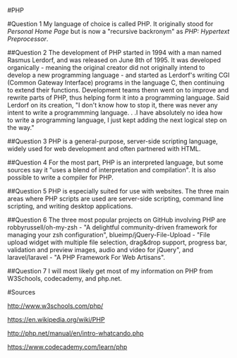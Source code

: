 #PHP

#Question 1
My language of choice is called PHP. It originally stood for _Personal Home Page_ but is now 
a "recursive backronym" as _PHP: Hypertext Preprocessor_.

##Question 2
The development of PHP started in 1994 with a man named Rasmus Lerdorf, and was released on June 8th of 1995. 
It was developed organically - meaning the original creator did not originally intend to develop a new 
programming language - and started as Lerdorf's writing CGI (Common Gateway Interface) programs in 
the language C, then continuing to extend their functions. Development teams thenn went on to improve 
and rewrite parts of PHP, thus helping form it into a programming language. Said Lerdorf on its creation, 
"I don't know how to stop it, there was never any intent to write a programmming language. . .I have absolutely 
no idea how to write a programming language, I just kept adding the next logical step on the way." 

##Question 3
PHP is a general-purpose, server-side scripting language, widely used for web development and often partnered with HTML. 

##Question 4
For the most part, PHP is an interpreted language, but some sources say it "uses a blend of interpretation and compilation". 
It is also possible to write a compiler for PHP.

##Question 5
PHP is especially suited for use with websites. The three main areas where PHP scripts are used are server-side scripting, 
command line scripting, and writing desktop applications.

##Question 6
The three most popular projects on GitHub involving PHP are robbyrussell/oh-my-zsh - "A delightful community-driven framework 
for managing your zsh configuration", blueimp/jQuery-File-Upload - "File upload widget with multiple file selection, drag&drop 
support, progress bar, validation and preview images, audio and video for jQuery", and laravel/laravel - "A PHP Framework For 
Web Artisans".

##Question 7
I will most likely get most of my information on PHP from W3Schools, codecademy, and php.net.


#Sources

http://www.w3schools.com/php/

https://en.wikipedia.org/wiki/PHP

http://php.net/manual/en/intro-whatcando.php

https://www.codecademy.com/learn/php
